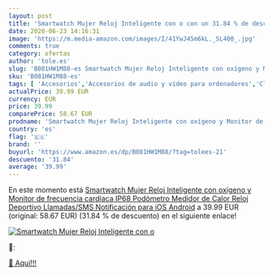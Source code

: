 ```yaml
---
layout: post
title: 'Smartwatch Mujer Reloj Inteligente con o con un 31.84 % de descuento'
date: 2020-06-23 14:16:31
image: 'https://m.media-amazon.com/images/I/41YwJ45m6kL._SL400_.jpg'
comments: true
category: ofertas
author: 'tole.es'
slug: 'B081HW1M88-es Smartwatch Mujer Reloj Inteligente con oxígeno y Monitor...'
sku: 'B081HW1M88-es'
tags: [ 'Accesorios','Accesorios de audio y vídeo para ordenadores','Clientes de streaming','Dispositivos para el streaming','Electrónica','Equipos de audio y Hi-Fi','Informática','Smartwatches','Tablets','Tecnología para vestir','Webcams y telefonía VoIP','android', ]
actualPrice: 39.99 EUR
currency: EUR
price: 39.99
comparePrice: 58.67 EUR
prodname: 'Smartwatch Mujer Reloj Inteligente con oxígeno y Monitor de frecuencia cardíaca IP68 Podómetro Medidor de Calor Reloj Deportivo Llamadas/SMS Notificación para iOS Android'
country: 'es'
flag: '🇪🇸'
brand: ''
buyurl: 'https://www.amazon.es/dp/B081HW1M88/?tag=tolees-21'
descuento: '31.84'
average: '39.99'
---
```


En este momento está [Smartwatch Mujer Reloj Inteligente con oxígeno y Monitor de frecuencia cardíaca IP68 Podómetro Medidor de Calor Reloj Deportivo Llamadas/SMS Notificación para iOS Android](https://www.amazon.es/dp/B081HW1M88/?tag=tolees-21) a 39.99 EUR (original: 58.67 EUR) (31.84 %  de descuento) en el siguiente enlace!

[![Smartwatch Mujer Reloj Inteligente con o](https://m.media-amazon.com/images/I/41YwJ45m6kL._SL400_.jpg)](https://www.amazon.es/dp/B081HW1M88/?tag=tolees-21)

🔎:


[🛒 Aquí!!!](https://www.amazon.es/dp/B081HW1M88/?tag=tolees-21)
